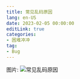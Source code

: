 ```yaml
---
title: 常见乱码原因
lang: en-US
date: 2023-02-05 00:00:00
editLink: true
categories: 
- 困难冲冲
tag: 
- Bug
---
```


图片: ![常见乱码原因](https://cdn.jsdelivr.net/gh/ZackZheng-xy/picGallery/imgs/乱码.jpg) 

